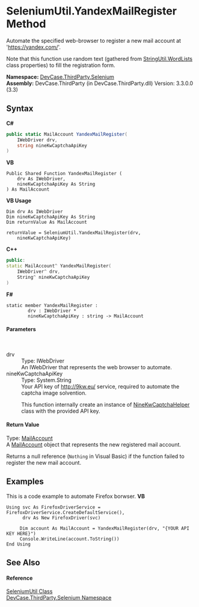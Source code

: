 # SeleniumUtil.YandexMailRegister Method 
 

Automate the specified web-browser to register a new mail account at 'https://yandex.com/'. 

 Note that this function use random text (gathered from <a href="T_DevCase_Core_Text_Tools_StringUtil_WordLists">StringUtil.WordLists</a> class properties) to fill the registration form.

**Namespace:**&nbsp;<a href="N_DevCase_ThirdParty_Selenium">DevCase.ThirdParty.Selenium</a><br />**Assembly:**&nbsp;DevCase.ThirdParty (in DevCase.ThirdParty.dll) Version: 3.3.0.0 (3.3)

## Syntax

**C#**<br />
``` C#
public static MailAccount YandexMailRegister(
	IWebDriver drv,
	string nineKwCaptchaApiKey
)
```

**VB**<br />
``` VB
Public Shared Function YandexMailRegister ( 
	drv As IWebDriver,
	nineKwCaptchaApiKey As String
) As MailAccount
```

**VB Usage**<br />
``` VB Usage
Dim drv As IWebDriver
Dim nineKwCaptchaApiKey As String
Dim returnValue As MailAccount

returnValue = SeleniumUtil.YandexMailRegister(drv, 
	nineKwCaptchaApiKey)
```

**C++**<br />
``` C++
public:
static MailAccount^ YandexMailRegister(
	IWebDriver^ drv, 
	String^ nineKwCaptchaApiKey
)
```

**F#**<br />
``` F#
static member YandexMailRegister : 
        drv : IWebDriver * 
        nineKwCaptchaApiKey : string -> MailAccount 

```


#### Parameters
&nbsp;<dl><dt>drv</dt><dd>Type: IWebDriver<br />An IWebDriver that represents the web browser to automate.</dd><dt>nineKwCaptchaApiKey</dt><dd>Type: System.String<br />Your API key of <a href="http://9kw.eu/" target="_blank">http://9kw.eu/</a> service, required to automate the captcha image solvention. 

 This function internally create an instance of <a href="T_DevCase_ThirdParty_NineKwCaptcha_NineKwCaptchaHelper">NineKwCaptchaHelper</a> class with the provided API key.</dd></dl>

#### Return Value
Type: <a href="T_DevCase_Core_NET_MailAccount">MailAccount</a><br />A <a href="T_DevCase_Core_NET_MailAccount">MailAccount</a> object that represents the new registered mail account. 

 Returns a null reference (`Nothing` in Visual Basic) if the function failed to register the new mail account.

## Examples
This is a code example to automate Firefox borwser. 
**VB**<br />
``` VB
Using svc As FirefoxDriverService = FirefoxDriverService.CreateDefaultService(),
      drv As New FirefoxDriver(svc)

     Dim account As MailAccount = YandexMailRegister(drv, "{YOUR API KEY HERE}")
     Console.WriteLine(account.ToString())
End Using
```


## See Also


#### Reference
<a href="T_DevCase_ThirdParty_Selenium_SeleniumUtil">SeleniumUtil Class</a><br /><a href="N_DevCase_ThirdParty_Selenium">DevCase.ThirdParty.Selenium Namespace</a><br />